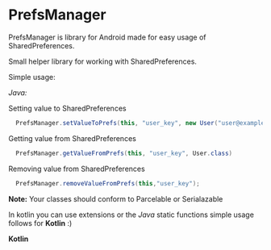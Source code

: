# PrefsManager
PrefsManager is library for Android made for easy usage of SharedPreferences.

Small helper library for working with SharedPreferences.

Simple usage:

*Java:*

Setting value to SharedPreferences
```java
  PrefsManager.setValueToPrefs(this, "user_key", new User("user@example.com", "John Doe"));
```
Getting value from SharedPreferences
```java
  PrefsManager.getValueFromPrefs(this, "user_key", User.class)
```
Removing value from SharedPreferences
```java
  PrefsManager.removeValueFromPrefs(this,"user_key");
```

**Note:**
 Your classes should conform to Parcelable or Serialazable 
 
In kotlin you can use extensions or the *Java* static functions simple usage follows for **Kotlin** :)

**Kotlin**
